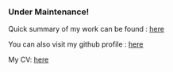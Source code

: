 
### Under Maintenance! 
Quick summary of my work can be found : [here](https://github.com/Ahomagai/Ahomagai.github.io)

You can also visit my github profile : [here](https://github.com/Ahomagai)
      
My CV: [here](https://github.com/Ahomagai/Ahomagai.github.io/blob/main/CV.md)
